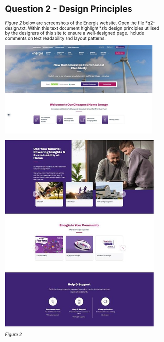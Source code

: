 
# Question 2 - Design Principles

*Figure 2* below are screenshots of the Energia website. Open the file *q2-design.txt.  Within this text document highlight **six* design principles utilised by the designers of this site to ensure a well-designed page. Include comments on text readability and layout patterns.

![Figure 2](../sample-autumn-paper/Aspose.Words.a73794fd-3142-4caa-8e94-72fe8c6bc557.006.jpeg)

![Figure 3](../sample-autumn-paper/Aspose.Words.a73794fd-3142-4caa-8e94-72fe8c6bc557.007.jpeg)

*Figure 2*  

